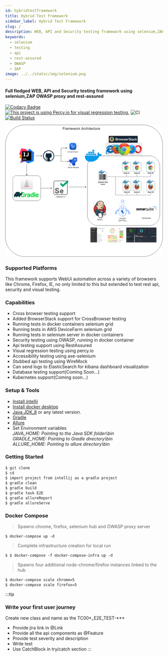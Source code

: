 ```yaml
---
id: hybridtestframework
title: Hybrid Test Framework
sidebar_label: Hybrid Test Framework
slug: /
description: WEB, API and Security testing framework using selenium,ZAP OWASP proxy and rest-assured
keywords:
  - selenium
  - testing
  - api
  - rest-assured
  - OWASP
  - ZAP
image: ../../static/img/selenium.png 
---
```

#### Full fledged WEB, API and Security testing framework using selenium,ZAP OWASP proxy and rest-assured

[![Codacy Badge](https://api.codacy.com/project/badge/Grade/2ffd9c97725645c2bcda860988dc0baf)](https://www.codacy.com/manual/dipjyotimetia/HybridTestFramewrok?utm_source=github.com&amp;utm_medium=referral&amp;utm_content=dipjyotimetia/HybridTestFramewrok&amp;utm_campaign=Badge_Grade)
[![This project is using Percy.io for visual regression testing.](https://percy.io/static/images/percy-badge.svg)](https://percy.io/CypressTest/Selenium)
![CI](https://github.com/dipjyotimetia/HybridTestFramewrok/workflows/CI/badge.svg)
[![Build Status](https://dev.azure.com/dipjyoti/OpensourceProjects/_apis/build/status/dipjyotimetia.HybridTestFramewrok?branchName=master)](https://dev.azure.com/dipjyoti/OpensourceProjects/_build/latest?definitionId=7&branchName=master)  

![img](../../static/img/selenium.png)      

### Supported Platforms  
This framework supports WebUi automation across a variety of browsers like Chrome, Firefox, IE, no only limited to this but extended to test rest api, security and visual testing.

### Capabilities
* Cross browser testing support
* Added BrowserStack support for CrossBrowser testing
* Running tests in docker containers selenium grid
* Running tests in AWS DeviceFarm selenium grid
* Running tests in selenium server in docker containers
* Security testing using OWASP, running in docker container
* Api testing support using RestAssured
* Visual regression testing using percy.io
* Accessibility testing using axe-selenium
* Stubbed api testing using WireMock
* Can send logs to ElasticSearch for kibana dashboard visualization
* Database testing support(Coming Soon...)
* Kubernetes support(Coming soon...)   
    
### Setup & Tools
* [Install intellij](https://www.jetbrains.com/idea/download/)
* [Install docker desktop](https://www.docker.com/products/docker-desktop)
* [Java JDK_8](https://docs.aws.amazon.com/corretto/latest/corretto-8-ug/downloads-list.html) or any latest version.  
* [Gradle](https://gradle.org/next-steps/?version=6.4&format=bin)
* [Allure](https://github.com/allure-framework/allure2/archive/2.13.8.zip)    
* Set Environment variables      
    *JAVA_HOME: Pointing to the Java SDK folder\bin*   
    *GRADLE_HOME: Pointing to Gradle directory\bin*      
    *ALLURE_HOME: Pointing to allure directory\bin*  

### Getting Started
```shell
$ git clone 
$ cd 
$ import project from intellij as a gradle project
$ gradle clean
$ gradle build
$ gradle task E2E
$ gradle allureReport
$ gradle allureServe
```
### Docker Compose
> Spawns chrome, firefox, selenium hub and OWASP proxy server    
```shell
$ docker-compose up -d
```
> Complete infrastructure creation for local run
```shell
$ $ docker-compose -f docker-compose-infra up -d
```
> Spawns four additional node-chrome/firefox instances linked to the hub
```shell
$ docker-compose scale chrome=5
$ docker-compose scale firefox=5
```
:::tip
### Write your first user journey
Create new class and name as the TC00*_E2E_TEST-***
 - Provide jira link in @Link
 - Provide all the api components as @Feature
 - Provide test severity and description
 - Write test
 - Use CatchBlock in try/catch section
:::